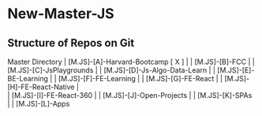 # New-Master-JS

## Structure of Repos on Git


Master Directory 
  | [M.JS]-[A]-Harvard-Bootcamp [ X ]
  | 
  | [M.JS]-[B]-FCC
  |
  | [M.JS]-[C]-JsPlaygrounds
  |
  | [M.JS]-[D]-Js-Algo-Data-Learn
  |
  | [M.JS]-[E]-BE-Learning
  |
  | [M.JS]-[F]-FE-Learning
  |
  | [M.JS]-[G]-FE-React
  |
  | [M.JS]-[H]-FE-React-Native
  |                                                                                                                  
  | [M.JS]-[I]-FE-React-360
  |
  | [M.JS]-[J]-Open-Projects
  |
  | [M.JS]-[K]-SPAs
  |
  | [M.JS]-[L]-Apps